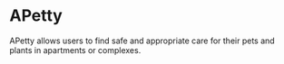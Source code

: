# APetty
 APetty allows users to find safe and appropriate care for their pets and plants in apartments or complexes.
